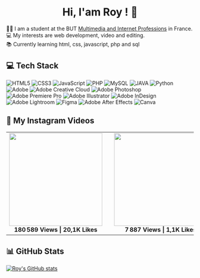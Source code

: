 <h1 align="center">
Hi, I'am Roy ! 👋
</h1>

👨‍🎓 I am a student at the BUT [Multimedia and Internet Professions](https://iut.univ-gustave-eiffel.fr/metiers-du-multimedia-et-de-linternet) in France.<br>
💻 My interests are web development, video and editing.<br>
📚 Currently learning html, css, javascript, php and sql

## 💻 Tech Stack
![HTML5](https://img.shields.io/badge/html5-%23E34F26.svg?style=for-the-badge&logo=html5&logoColor=white)
![CSS3](https://img.shields.io/badge/html5-%231572B6.svg?style=for-the-badge&logoColor=white) 
![JavaScript](https://img.shields.io/badge/javascript-%23323330.svg?style=for-the-badge&logo=javascript&logoColor=%23F7DF1E) 
![PHP](https://img.shields.io/badge/php-%23777BB4.svg?style=for-the-badge&logo=php&logoColor=white) 
![MySQL](https://img.shields.io/badge/mysql-4479A1.svg?style=for-the-badge&logo=mysql&logoColor=white) 
![JAVA](https://img.shields.io/badge/java-%23ED8B00.svg?style=for-the-badge&logo=openjdf&logoColor=white)
![Python](https://img.shields.io/badge/python-3670A0?style=for-the-badge&logo=python&logoColor=ffdd54) 
![Adobe](https://img.shields.io/badge/adobe-%23FF0000.svg?style=for-the-badge&logo=adobe&logoColor=white)
![Adobe Creative Cloud](https://img.shields.io/badge/Adobe%20Creative%20Cloud-DA1F26.svg?style=for-the-badge&logo=Adobe%20Creative%20Cloud&logoColor=white)
![Adobe Photoshop](https://img.shields.io/badge/adobe%20photoshop-%2331A8FF.svg?style=for-the-badge&logo=adobe%20photoshop&logoColor=white) 
![Adobe Premiere Pro](https://img.shields.io/badge/Adobe%20Premiere%20Pro-9999FF.svg?style=for-the-badge&logo=Adobe%20Premiere%20Pro&logoColor=white) 
![Adobe Illustrator](https://img.shields.io/badge/adobe%20illustrator-%23FF9A00.svg?style=for-the-badge&logo=adobe%20illustrator&logoColor=white) ![Adobe InDesign](https://img.shields.io/badge/Adobe%20InDesign-49021F?style=for-the-badge&logo=adobeindesign&logoColor=FF3366) 
![Adobe Lightroom](https://img.shields.io/badge/Adobe%20Lightroom-31A8FF.svg?style=for-the-badge&logo=Adobe%20Lightroom&logoColor=white) 
![Figma](https://img.shields.io/badge/figma-%23F24E1E.svg?style=for-the-badge&logo=figma&logoColor=white) ![Adobe After Effects](https://img.shields.io/badge/Adobe%20After%20Effects-9999FF.svg?style=for-the-badge&logo=Adobe%20After%20Effects&logoColor=white)
![Canva](https://img.shields.io/badge/Canva-%2300C4CC.svg?style=for-the-badge&logo=Canva&logoColor=white) 

## 📸 My Instagram Videos

<table align="center">
  <tr>
    <td align="center">
      <a href="https://www.instagram.com/reel/C9aNg3JKHts/" target="_blank">
        <img src="https://www.instagram.com/p/C9aNg3JKHts/media/?size=l" width="250">
      </a>
      <br><b>180 589 Views | 20,1K Likes</b>
    </td>
    <td width="50"></td> <!-- Espace entre les images -->
    <td align="center">
      <a href="https://www.instagram.com/reel/C892enaq7cF/" target="_blank">
        <img src="https://www.instagram.com/p/C892enaq7cF/media/?size=l" width="250">
      </a>
      <br><b>7 887 Views | 1,1K Likes</b>
    </td>
    <td width="50"></td> <!-- Espace entre les images -->
    <td align="center">
      <a href="https://www.instagram.com/reel/C8mrp0qKEuk/" target="_blank">
        <img src="https://www.instagram.com/p/C8mrp0qKEuk/media/?size=l" width="250">
      </a>
      <br><b>2 070 Views | 223 Likes</b>
    </td>
  </tr>
</table>


## 📊 GitHub Stats
<!-- GitHub stats from https://github.com/anuraghazra/github-readme-stats-->
[![Roy's GitHub stats](https://github-readme-stats.vercel.app/api?username=anuraghazra&show_icons=true&theme=radical)](https://github.com/anuraghazra/github-readme-stats)
